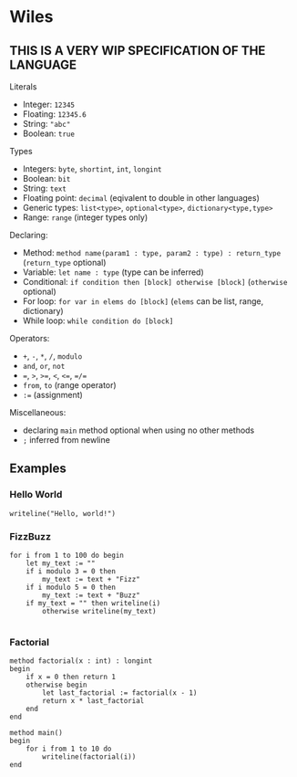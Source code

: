 # Wiles

## THIS IS A VERY WIP SPECIFICATION OF THE LANGUAGE

Literals

- Integer: `12345`
- Floating: `12345.6`
- String: `"abc"`
- Boolean: `true`

Types
- Integers: `byte`, `shortint`, `int`, `longint`
- Boolean: `bit`
- String: `text`
- Floating point: `decimal` (eqivalent to double in other languages)
- Generic types: `list<type>`, `optional<type>`, `dictionary<type,type>`
- Range: `range` (integer types only)

Declaring:
- Method: `method name(param1 : type, param2 : type) : return_type` (`return_type` optional)
- Variable: `let name : type` (type can be inferred)
- Conditional: `if condition then [block] otherwise [block]` (`otherwise` optional)
- For loop: `for var in elems do [block]` (`elems` can be list, range, dictionary)
- While loop: `while condition do [block]`

Operators:
- `+`, `-`, `*`, `/`, `modulo`
- `and`, `or`, `not`
- `=`, `>`, `>=`, `<`, `<=`, `=/=`
- `from`, `to` (range operator)
- `:=` (assignment)

Miscellaneous:
- declaring `main` method optional when using no other methods
- `;` inferred from newline

## Examples
### Hello World
```
writeline("Hello, world!")
```
### FizzBuzz
```
for i from 1 to 100 do begin
    let my_text := ""
    if i modulo 3 = 0 then
        my_text := text + "Fizz"
    if i modulo 5 = 0 then
        my_text := text + "Buzz"
    if my_text = "" then writeline(i)
        otherwise writeline(my_text)
    
```
### Factorial

```
method factorial(x : int) : longint
begin
    if x = 0 then return 1
    otherwise begin
        let last_factorial := factorial(x - 1)
        return x * last_factorial
    end
end

method main()
begin
    for i from 1 to 10 do
        writeline(factorial(i))
end

```
